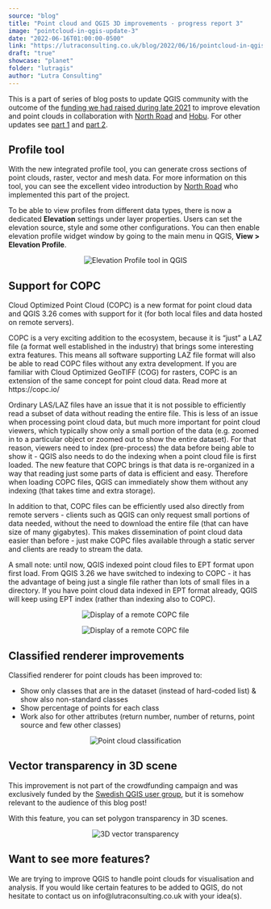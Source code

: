```yaml
---
source: "blog"
title: "Point cloud and QGIS 3D improvements - progress report 3"
image: "pointcloud-in-qgis-update-3"
date: "2022-06-16T01:00:00-0500"
link: "https://lutraconsulting.co.uk/blog/2022/06/16/pointcloud-in-qgis-update-3/"
draft: "true"
showcase: "planet"
folder: "lutragis"
author: "Lutra Consulting"
---
```


<p>This is a part of series of blog posts to update QGIS community with the outcome of the <a href="https://www.lutraconsulting.co.uk/crowdfunding/elevation-pointcloud-enhancements-qgis/">funding we had raised during late 2021</a> to improve elevation and point clouds in collaboration with <a href="https://north-road.com/">North Road</a> and <a href="https://hobu.co/">Hobu</a>. For other updates see <a href="https://www.lutraconsulting.co.uk/blog/2022/03/15/pointcloud-in-qgis-update-1/">part 1</a> and <a href="https://www.lutraconsulting.co.uk/blog/2022/04/05/pointcloud-in-qgis-update-2/">part 2</a>.</p>

<h2 id="profile-tool">Profile tool</h2>

<p>With the new integrated profile tool, you can generate cross sections of point clouds, raster, vector and mesh data. For more information on this tool, you can see the excellent video introduction by <a href="https://north-road.com/">North Road</a> who implemented this part of the project.</p>

<center>
    
</center>

<p>To be able to view profiles from different data types, there is now a dedicated <strong>Elevation</strong> settings under layer properties. Users can set the elevation source, style and some other configurations. You can then enable elevation profile widget window by going to the main menu in QGIS, <strong>View &gt; Elevation Profile</strong>.</p>

<center>
  <p><img alt="Elevation Profile tool in QGIS" src="https://lutraconsulting.co.uk/img/posts/pointcloud_profile_raster_pc.png" title="Elevation Profile tool in QGIS" /></p>
</center>

<h2 id="support-for-copc">Support for COPC</h2>

<p>Cloud Optimized Point Cloud (COPC) is a new format for point cloud data and QGIS 3.26 comes with support for it (for both local files and data hosted on remote servers).</p>

<p>COPC is a very exciting addition to the ecosystem, because it is “just” a LAZ file (a format well established in the industry) that brings some interesting extra features. This means all software supporting LAZ file format will also be able to read COPC files without any extra development. If you are familiar with Cloud Optimized GeoTIFF (COG) for rasters, COPC is an extension of the same concept for point cloud data. Read more at https://copc.io/</p>

<p>Ordinary LAS/LAZ files have an issue that it is not possible to efficiently read a subset of data without reading the entire file. This is less of an issue when processing point cloud data, but much more important for point cloud viewers, which typically show only a small portion of the data (e.g. zoomed in to a particular object or zoomed out to show the entire dataset). For that reason, viewers need to index (pre-process) the data before being able to show it - QGIS also needs to do the indexing when a point cloud file is first loaded. The new feature that COPC brings is that data is re-organized in a way that reading just some parts of data is efficient and easy. Therefore when loading COPC files, QGIS can immediately show them without any indexing (that takes time and extra storage).</p>

<p>In addition to that, COPC files can be efficiently used also directly from remote servers - clients such as QGIS can only request small portions of data needed, without the need to download the entire file (that can have size of many gigabytes). This makes dissemination of point cloud data easier than before - just make COPC files available through a static server and clients are ready to stream the data.</p>

<p>A small note: until now, QGIS indexed point cloud files to EPT format upon first load. From QGIS 3.26 we have switched to indexing to COPC - it has the advantage of being just a single file rather than lots of small files in a directory. If you have point cloud data indexed in EPT format already, QGIS will keep using EPT index (rather than indexing also to COPC).</p>

<center>
  <p><img alt="Display of a remote COPC file" src="https://lutraconsulting.co.uk/img/posts/pointcloud_copc_melbourne.gif" title="display of a remote COPC file" /></p>
</center>

<center>
  <p><img alt="Display of a remote COPC file" src="https://lutraconsulting.co.uk/img/posts/add_copc_remote.png" title="display of a remote COPC file" /></p>
</center>

<h2 id="classified-renderer-improvements">Classified renderer improvements</h2>
<p>Classified renderer for point clouds has been improved to:</p>

<ul>
  <li>Show only classes that are in the dataset (instead of hard-coded list) &amp; show also non-standard classes</li>
  <li>Show percentage of points for each class</li>
  <li>Work also for other attributes (return number, number of returns, point source and few other classes)</li>
</ul>

<center>
    <p><img alt="Point cloud classification" src="https://lutraconsulting.co.uk/img/posts/pointcloud_classification.png" title="Point cloud classification" /></p>
  </center>

<h2 id="vector-transparency-in-3d-scene">Vector transparency in 3D scene</h2>
<p>This improvement is not part of the crowdfunding campaign and was exclusively funded by the <a href="https://www.lutraconsulting.co.uk/blog/categories/qgis/www.qgis.se">Swedish QGIS user group</a>, but it is somehow relevant to the audience of this blog post!</p>

<p>With this feature, you can set polygon transparency in 3D scenes.</p>

<center>
  <p><img alt="3D vector transparency" src="https://lutraconsulting.co.uk/img/posts/qgis_3d_vector_transparency.png" title="3D vector transparency" /></p>
</center>

<h2 id="want-to-see-more-features">Want to see more features?</h2>
<p>We are trying to improve QGIS to handle point clouds for visualisation and analysis. If you would like certain features to be added to QGIS, do not hesitate to contact us on info@lutraconsulting.co.uk with your idea(s).</p>
